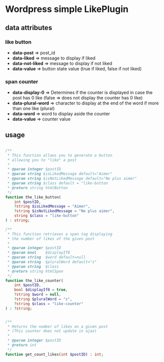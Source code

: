 # Wordpress simple LikePlugin

## data attributes

### like button

- __data-post__ => post_id
- __data-liked__ => message to display if liked
- __data-not-liked__ => message to display if not liked
- __data-value__ => button state value (true if liked, false if not liked)

### span counter

- __data-display-0__ => Determines if the counter is displayed in case the post has 0 like (false => does not display the counter has 0 like)
- __data-plural-word__ => character to display at the end of the word if more than one like (plural)
- __data-word__ =>  word to display aside the counter
- __data-value__ => counter value



## usage

```php

/**
 * This function allows you to generate a button 
 * allowing you to "like" a post
 *
 * @param integer $postID
 * @param string $isLikedMessage default="Aimer"
 * @param string $isNotLikedMessage default="Ne plus aimer"
 * @param string $class default = "like-button
 * @return string htmlButton
 */
function the_like_button(
	int $postID, 
	?string $isLikedMessage = "Aimer", 
	?string $isNotLikedMessage = "Ne plus aimer",
	string $class = "like-button"
) : string;

/**
 * This function retrieves a span tag displaying 
 * the number of likes of the given post
 *
 * @param integer $postID
 * @param bool    $displayIf0
 * @param string  $word default=null
 * @param string  $pluralWord default="s"
 * @param string  $class
 * @return string htmlSpan
 */
function the_like_counter(
	int $postID, 
	bool $displayIf0 = true, 
	?string $word = null,
	?string $pluralWord = "s",
	?string $class = "like-counter"
) : ?string;


/**
 * Returns the number of likes on a given post 
 * (This counter does not update in ajax)
 *
 * @param integer $postID
 * @return int
 */
function get_count_likes(int $postID) : int;